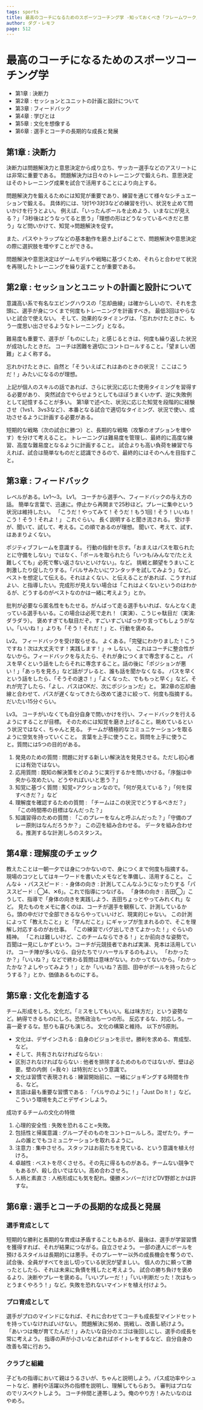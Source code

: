 ```yaml
---
tags: sports
title: 最高のコーチになるためのスポーツコーチング学 -知っておくべき「フレームワーク」と「スキル」
author: ダグ・レモフ
page: 512
---
```


# 最高のコーチになるためのスポーツコーチング学

- 第1章 : 決断力
- 第2章 : セッションとユニットの計画と設計について
- 第3章 : フィードバック
- 第4章 : 学びとは
- 第5章 : 文化を想像する
- 第6章 : 選手とコーチの長期的な成長と発展

## 第1章 : 決断力

決断力は問題解決力と意思決定から成り立ち、サッカー選手などのアスリートには非常に重要である。
問題解決力は日々のトレーニングで鍛えられ、意思決定はそのトレーニング成果を試合で活用することにより向上する。

問題解決力を鍛えるためには知覚が重要であり、練習を通じて様々なシチュエーションで鍛える。
具体的には、1対1や3対3などの練習を行い、状況を止めて問いかけを行うとよい。
例えば、「いったんボールを止めよう、いまなにが見える？」「3秒後はどうなってると思う」「理想の形はどうなっているべきだと思う」など問いかけて、知覚→問題解決を促す。

また、パスやトラップなどの基本動作を磨き上げることで、問題解決や意思決定の際に選択肢を増やすことができる。

問題解決や意思決定はゲームモデルや戦略に基づくため、それらと合わせて状況を再現したトレーニングを繰り返すことが重要である。

## 第2章 : セッションとユニットの計画と設計について

意識高い系で有名なエビングハウスの「忘却曲線」は確からしいので、それを念頭に、選手が身につくまで何度もトレーニングを計画すべき。
最低3回はやらないと試合で使えない。
そして、効果的なタイミングは、「忘れかけたときに、もう一度思い出させるようなトレーニング」となる。

難易度も重要で、選手が「ものにした」と感じるときは、何度も繰り返した状況が成功したときだ。
コーチは困難を適切にコントロールすること。「望ましい困難」とよく称する。

忘れかけたときに、自然と「そういえばこれはあのときの状況！ ここはこうだ！」みたいになるのが理想。

上記が個人のスキルの話であれば、さらに状況に応じた使用タイミングを習得する必要があり、
突然試合でやらせようとしてもほぼうまくいかず、逆に失敗例として記憶することが多い。
第1章で述べた、状況に応じた知覚を段階的に経験させ（1vs1、3vs3など）、本番となる試合で適切なタイミング、状況で使い、成功させるように計画する必要がある。

短期的な戦略（次の試合に勝つ）と、長期的な戦略（攻撃のオプションを増やす）を分けて考えること。
トレーニングは難易度を管理し、最終的に高度な練習、高度な難易度となるように計画すること。
試合よりも高い負荷を練習で与えれば、試合は簡単なものだと認識できるので、最終的にはそのへんを目指すこと。

## 第3章 : フィードバック

レベルがある。Lv1～3。
Lv1。
コーチから選手へ、フィードバックの与え方の話。
簡単な言葉で、迅速に。停止から再開まで25秒ほど。プレーに集中という状況は維持したい。
「こうだ！やってみて！そうだ！もう1回！そう！いいね！こう！そう！それよ！」
これぐらい。
長く説明すると聞き流される。
受け手が、聞いて、試して、考える。この順であるのが理想。
聞いて、考えて、試す、はあまりよくない。

ポジティブフレームを意識する。
行動の指針を示す。「おまえはパスを取られたとに守備をしない」ではなく、「ボールを取られたら「いつも/みんなで/たとえ難しくても」必死で奪い返さないといけない」。など。
挑戦と願望をうまいこと刺激したり促したりする。「バルサみたいにワンタッチを試してみよう」など。
ベストを想定して伝える。それはよくない、と伝えることがあれば、こうすればよい、と指導したい。完成形が見えない場合は「これはよくないというのはわかるが、どうするのがベストなのかは一緒に考えよう」とか。

批判が必要なら匿名性をもたせる。がんばって走る選手もいれば、なんとなく走っている選手もいる。この場合は必死で走れ！（実演）、こうじゃ駄目だ（実演:ダラダラ）。
褒めすぎても駄目だぞ。すごいすごいばっかり言ってもしょうがない。「いいね！」よりも「そう！それだ！」と、行動を褒める。

Lv2。
フィードバックを受け取らせる。
よくある。「完璧にわかりました！こうですね！次は大丈夫です！実践します！」→ しない。
これはコーチに整合性がないから。フィードバックを与えたら、それが身につくまで専念すること。
パスを早くという話をしたらそれに専念すること。話の後に「ポジションが悪い！」「あっちを見ろ」など話がブレると、誰も話を聞かなくなる。
パスを早くという話をしたら、「そうその速さ！」「よくなった、でももっと早く」など。それが完了したら、「よし、パスはOKだ、次にポジションだ」と。
第2章の忘却曲線と合わせて、パスが遅くなってきたら改めて速さに絞って、何度も指摘する。だいたい15分ぐらい。

Lv3。
コーチがいなくても自分自身で問いかけを行い、フィードバックを行えるようにすることが目標。
そのためには知覚を磨き上げること。眺めているという状況ではなく、ちゃんと見る。
チームが積極的なコミュニケーションを取るように空気を持っていくこと。
言葉を上手に使うこと。質問を上手に使うこと。質問には5つの目的がある。
1. 発見のための質問 : 問題に対する新しい解決法を発見させる。ただし初心者には有効ではない。
2. 応用質問 : 既知の解決策をどのように実行するかを問いかける。「序盤は中央から攻めたい。どうやればいいと思う？」
3. 知覚に基づく質問 : 知覚=アクションなので。「何が見えている？」「何を探すべきだ？」など
4. 理解度を確認するための質問 : 「チームはこの状況でどうするべきだ？」「この時間帯の目標はなんだった？」
5. 知識習得のための質問 : 「このプレーをなんと呼ぶんだった？」「守備のプレー原則はなんだろうか？」
この辺を組み合わせる。
データを組み合わせる。推測するな計測しろのスタンス。

## 第4章 : 理解度のチェック

教えたことは一朝一夕では身につかないので、身につくまで何度も指摘する。
現場のコツとしてはキーワードを書いたメモなどを準備し、活用すること。
こんな↓
・パススピード : 
・身体の向き : 
計測してこんなふうになったりする「パススピード : ◯4、✕6」。これで指導につなげる。
「身体の向き : 吉田◯」こうして、指導で「身体の向きを実践しよう、吉田ちょっとやってみれくれ」など。
見たものをメモに書くのは、コーチが選手を観察して、計測しているから。頭の中だけで全部できるならやっていいけど、現実的じゃない。
この計測によって「教えたこと」と「学んだこと」にギャップが生まれるので、そこを理解し対応するのがお仕事。
「この練習でバグ出しできてよかった！」ぐらいの精神。
「これは難しいけど、このチームならできる！」とか前向きな姿勢で。
百聞は一見にしかずという。コーチが元競技者であれば実演、見本は活用していけ。
コーチ陣が多いなら、自分たちでリハーサルするのもよい。
「わかったか？」「いいね？」などで終わる質問は意味がない。わかってないから。「わかったかな？よしやってみよう！」とか「いいね？吉田、田中がボールを持ったらどうする？」とか、価値あるものにする。

## 第5章 : 文化を創造する

チーム形成をしろ。文化だ。「ミスをしてもいい。私は味方だ」という姿勢など。納得できるものにしろ。恐怖政治も一つの形。
反応するな、対応しろ。一喜一憂するな。怒りも喜びも演じろ。
文化の構築と維持。
以下が5原則。
- 文化は、デザインされる : 自身のビジョンを示せ。勝利を求める、育成型、など。
- そして、共有されなければならない : 
- 区別されなければならない : 他者を排除するためのものではないが、壁は必要。壁の内側（=我々）は特別だという意識で。
- 文化は習慣で表現される : 練習開始前に、一緒にジョギングする時間を作る、など。
- 言語は最も重要な習慣である : 「バルサのように！」「Just Do It！」など。
こういう環境を丸ごとデザインしよう。

成功するチームの文化の特徴
1. 心理的安全性 : 失敗を恐れること=失敗。
2. 包括性と帰属意識 : グループそのものをコントロールしろ。混ぜたり。チームの誰とでもコミュニケーションを取れるように。
3. 注意力 : 集中させろ。スタッフはお前たちを見ている、という意識を植え付けろ。
4. 卓越性 : ベストを尽くさせろ。その先に得るものがある。チームない競争でもあるが、殺し合いではない。高め合わさせろ。
5. 人柄と素直さ : 人格形成にも気を配れ。優勝メンバーだけどDV野郎とかは許すな。

## 第6章 : 選手とコーチの長期的な成長と発展

### 選手育成として

短期的な勝利と長期的な育成は矛盾することもあるが、最後は、選手が学習習慣を獲得すれば、それが結果につながる。自立させよう。
一部の達人にボールを預けるスタイルは長期的には悪手。そのプレーヤー以外の成長機会を奪うので、試合後、全員がすべてを出し切っている状況が望ましい。
個人の力に頼って勝ったとしたら、それは未来に負債を残したと考えよう。
試合の勝ち負けを褒めるより、決断やプレーを褒める。「いいプレーだ！」「いい判断だった！次はもっとうまくやろう！」など。失敗を恐れないマインドを植え付けよう。

### プロ育成として

選手がプロのマインドになれば、それに合わせてコーチも成長型マインドセットを持っていなければいけない。
問題解決に努め、挑戦し、改善し続けよう。
「あいつは俺が育てたんだ！」みたいな自分のエゴは後回しにし、選手の成長を常に考えよう。
指導の声が小さいなどあればボイトレをするなど、自分自身の改善も常に行おう。

### クラブと組織

子どもの指導において親はうるさいが、ちゃんと説明しよう。パス成功率やシュートなど、勝利や活躍以外の指標を説明し、理解してもらおう。
審判はプロなのでリスペクトしよう。
コーチ仲間と連帯しよう。俺のやり方！みたいなのはやめろ。
